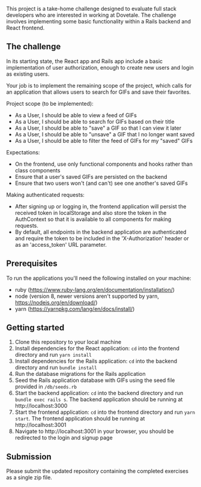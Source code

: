 This project is a take-home challenge designed to evaluate full stack developers who are interested in working at Dovetale. The challenge involves implementing some basic functionality within a Rails backend and React frontend.

## The challenge

In its starting state, the React app and Rails app include a basic implementation of user authorization, enough to create new users and login as existing users.

Your job is to implement the remaining scope of the project, which calls for an application that allows users to search for GIFs and save their favorites.

Project scope (to be implemented):
- As a User, I should be able to view a feed of GIFs
- As a User, I should be able to search for GIFs based on their title
- As a User, I should be able to "save" a GIF so that I can view it later
- As a User, I should be able to "unsave" a GIF that I no longer want saved 
- As a User, I should be able to filter the feed of GIFs for my "saved" GIFs

Expectations:
- On the frontend, use only functional components and hooks rather than class components
- Ensure that a user's saved GIFs are persisted on the backend 
- Ensure that two users won't (and can't) see one another's saved GIFs

Making authenticated requests:
- After signing up or logging in, the frontend application will persist the received token in localStorage and also store the token in the AuthContext so that it is available to all components for making requests.
- By default, all endpoints in the backend application are authenticated and require the token to be included in the 'X-Authorization' header or as an 'access_token' URL parameter.


## Prerequisites
To run the applications you'll need the following installed on your machine:
* ruby (https://www.ruby-lang.org/en/documentation/installation/)
* node (version 8, newer versions aren't supported by yarn, https://nodejs.org/en/download/)
* yarn (https://yarnpkg.com/lang/en/docs/install/)


## Getting started
1. Clone this repository to your local machine
2. Install dependencies for the React application: `cd` into the frontend directory and run `yarn install`
3. Install dependencies for the Rails application: `cd` into the backend directory and run `bundle install`
4. Run the database migrations for the Rails application
5. Seed the Rails application database with GIFs using the seed file provided in `/db/seeds.rb`
6. Start the backend application: `cd` into the backend directory and run `bundle exec rails s`. The backend application should be running at http://localhost:3000
7. Start the frontend application: `cd` into the frontend directory and run `yarn start`. The frontend application should be running at http://localhost:3001
8. Navigate to http://localhost:3001 in your browser, you should be redirected to the login and signup page


## Submission
Please submit the updated repository containing the completed exercises as a single zip file.